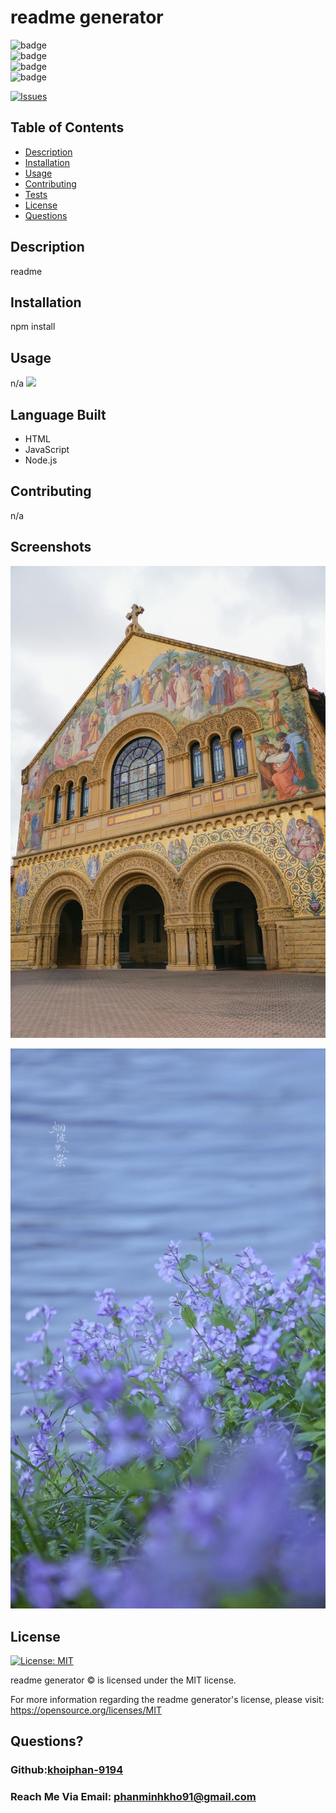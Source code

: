 # readme generator
  ![badge](https://img.shields.io/badge/languages-HTML,JavaScript,Node.js-yellow)
  <br> 
  ![badge](https://img.shields.io/github/issues/khoiphan-9194/ReadMeGenerator)
  <br>
  ![badge](https://img.shields.io/github/issues-closed/khoiphan-9194/ReadMeGenerator)
  <br>
  ![badge](https://img.shields.io/github/last-commit/khoiphan-9194/ReadMeGenerator)
  <br>

  [![Issues](https://img.shields.io/github/contributors/khoiphan-9194/ReadMeGenerator)](https://github.com/khoiphan-9194/ReadMeGenerator/graphs/contributors)
## Table of Contents
  
- [Description](#description)
- [Installation](#installation)
- [Usage](#usage)
- [Contributing](#contributions)
- [Tests](#tests)
- [License](#license)
- [Questions](#questions)
  
## Description 
  
readme
  
## Installation 
  
npm install
  
## Usage 
  
n/a
<img src="utils/readme-demo.gif"><br>

## Language Built

* HTML
* JavaScript
* Node.js
  
## Contributing 
  
n/a

## Screenshots 

![A user clicks on slots on the color-coded calendar and edits the events](./assets/1.JPG)

![A user clicks on slots on the color-coded calendar and edits the events](./assets/2.jpg)


  
## License
[![License: MIT](https://img.shields.io/badge/license-MIT-blue)](https://opensource.org/licenses/MIT)

readme generator © is licensed under the MIT license.  

For more information regarding the readme generator's license, please visit: 
https://opensource.org/licenses/MIT

  
## Questions?
  
### Github:[khoiphan-9194](https://github.com/khoiphan-9194)
  
### Reach Me Via Email: phanminhkho91@gmail.com
